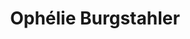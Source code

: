 ---
title: Ophélie Burgstahler
portrait: /assets/images/members/ophelie.jpeg
expertise: Senior UX Researcher & Service Designer
works: 
  - design
sections:
  - title: Identité
    content: >
        43 ans, Paris, pacsé, 2 enfants. J’ai démarré mes études avec un Diplôme Universitaire de Technologie (DUT) Information-Communication option Publicité, avec l’idée que j’allais commencer par ça, puis voir ensuite vers quelles études continuer. Et en fait, j’ai bien aimé le format très concret du DUT et l’idée de travailler rapidement, donc je suis entré comme graphiste dans une petite agence de communication opérationnelle. J’ai progressé en direction artistique et en développement Web et multimédia.


        C’était en l’an 2000, pas de voitures volantes mais un joyeux bazar technologique, que j’ai voulu professionnaliser en entrant chez *Connectworld*, une belle agence qui faisait de gros sites. Quand je suis arrivé dans la structure, elle venait de se faire racheter, tout le monde était parti. Les comptes étaient gérés par les stagiaires, la personne qui m’avait embauché n’était plus en poste, c’était un champ de ruines : aucune chance d’apprendre sérieusement un métier dans ce contexte.
        J’ai arrêté la période d’essai au bout de deux ou trois semaines, et décidé d’accepter une offre de collègues rencontrés dans l’agence de communication, qui démarraient une startup de communication écran. On dit maintenant “digital signage”, ça désigne les écrans qui posent tant de problèmes de consommation énergétique et de pollution visuelle, mais à l’époque je ne le comprenais pas comme aujourd’hui. J’y ai travaillé entre 2001 et 2003, et j’ai beaucoup appris sur la production interdisciplinaire : des films, du print, des animations, des problématiques de gestion de données, une grande hybridation technologique vidéo / multimédia / print / web / 3D. Ça confirmait mon goût pour les mélanges de problématiques et les croisements technologiques. La startup a échoué, comme souvent. Nous étions alors trois personnes qui travaillaient bien ensemble, dont Pierre-André, que je connais depuis le collège, alors nous avons créé *Semio Design* en 2003. Nous faisions diverses choses : de l’écran, du multimédia, un peu de print, d’identité, et puis avec le temps, ça c’est centré sur le Web. Beaucoup de Flash, du Flex, de l’HTML, du PHP, de beaux projets, notamment pour le groupe *L’Oréal* : des problématiques multilingues à une époque où l’Unicode n’était pas encore omniprésent.

  - title: Contact
    content: >
      Lorem ipsum dolor sit amet, consectetur adipiscing elit. Neque neque porta semper etiam aenean commodo. Sed mi at arcu at sed ut ipsum.


      [contact@etiennemineur.com](mail:tocontact@etiennemineur.com)

quote:
  title: "Le mot d'Arnaud"
  image: /assets/images/members/ophelie.jpeg
  text: >
    Nous nous sommes rencontrés autour du projet <a href="https://ensembleatable.fr" target="_blank" rel="noopener">Ensemble à table</a> sur lequel nous avons collaboré durant 6 mois.

nav:
    previous:
        title: Précédent
        text: Design
        url: /design
    next:
        title: Suivant
        text: Ophélie Burgsthaler 2
        url: /membres/ophelie-burgstalher-2

---